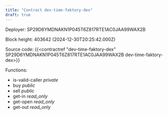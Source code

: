 ```yaml
---
title: "Contract dev-time-faktory-dex"
draft: true
---
```

Deployer: SP29D6YMDNAKN1P045T6Z817RTE1AC0JAA99WAX2B


 



Block height: 403642 (2024-12-30T20:25:42.000Z)

Source code: {{<contractref "dev-time-faktory-dex" SP29D6YMDNAKN1P045T6Z817RTE1AC0JAA99WAX2B dev-time-faktory-dex>}}

Functions:

* is-valid-caller _private_
* buy _public_
* sell _public_
* get-in _read_only_
* get-open _read_only_
* get-out _read_only_
